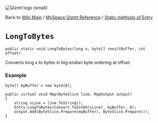 <a href='Hidden comment: Image:'></a><img src='http://qizmt.googlecode.com/svn/wiki/images/Qizmt_logo_small.png' alt='Qizmt logo (small)' />

Back to <a href='Hidden comment: Link:'></a>[Wiki Main](Main.md) / [MySpace Qizmt Reference](MySpaceQizmtReference.md) / [Static methods of Entry](MySpaceQizmtReferenceEntryStaticMethods.md)



# `LongToBytes` #
`public static void LongToBytes(long x, byte[] resultBuffer, int offset)`

Converts long x to bytes in big endian byte ordering at offset.

### Example ###
```
byte[] myBuffer = new byte[8];

public virtual void Map(ByteSlice line, MapOutput output)
{
    string sLine = line.ToString();
    Entry.LongToBytes(Convert.ToInt64(sLine), myBuffer, 0);
    output.Add(ByteSlice.Prepare(myBuffer), ByteSlice.Prepare());
} 
```